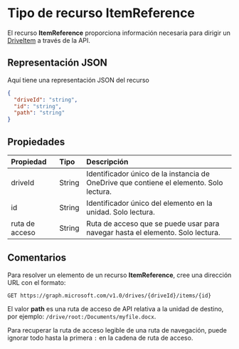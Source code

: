 # <a name="itemreference-resource-type"></a>Tipo de recurso ItemReference

El recurso **ItemReference** proporciona información necesaria para dirigir un [DriveItem](driveitem.md) a través de la API.

## <a name="json-representation"></a>Representación JSON

Aquí tiene una representación JSON del recurso

<!-- {
  "blockType": "resource",
  "optionalProperties": [ "path" ],
  "@odata.type": "microsoft.graph.itemReference"
}-->

```json
{
  "driveId": "string",
  "id": "string",
  "path": "string"
}
```

## <a name="properties"></a>Propiedades

| Propiedad | Tipo   | Descripción                                                                   |
|:---------|:-------|:------------------------------------------------------------------------------|
| driveId  | String | Identificador único de la instancia de OneDrive que contiene el elemento. Solo lectura. |
| id       | String | Identificador único del elemento en la unidad. Solo lectura.            |
| ruta de acceso     | String | Ruta de acceso que se puede usar para navegar hasta el elemento. Solo lectura.                     |


## <a name="remarks"></a>Comentarios

Para resolver un elemento de un recurso **ItemReference**, cree una dirección URL con el formato:

```http
GET https://graph.microsoft.com/v1.0/drives/{driveId}/items/{id}
```

El valor **path** es una ruta de acceso de API relativa a la unidad de destino, por ejemplo: `/drive/root:/Documents/myfile.docx`.

Para recuperar la ruta de acceso legible de una ruta de navegación, puede ignorar todo hasta la primera `:` en la cadena de ruta de acceso.

<!-- uuid: 8fcb5dbc-d5aa-4681-8e31-b001d5168d79
2015-10-25 14:57:30 UTC -->
<!-- {
  "type": "#page.annotation",
  "description": "itemReference resource",
  "keywords": "",
  "section": "documentation",
  "tocPath": ""
}-->
